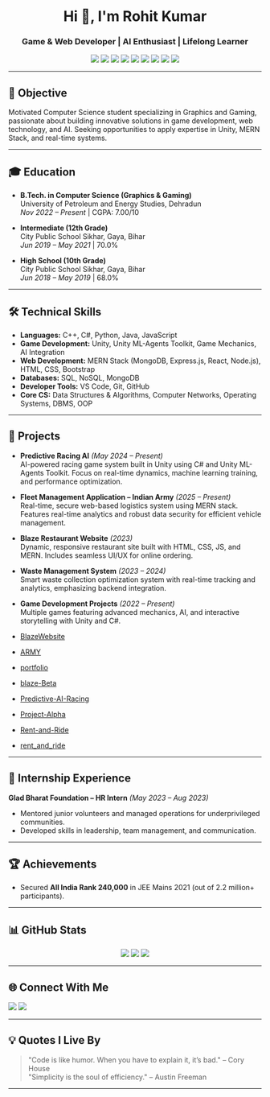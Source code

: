 <!-- Profile README for rohit7nkuamr -->

<h1 align="center">Hi 👋, I'm Rohit Kumar</h1>
<h3 align="center">Game & Web Developer | AI Enthusiast | Lifelong Learner</h3>

<p align="center">
  <img src="https://img.shields.io/badge/Code-JavaScript-informational?style=flat&logo=javascript&logoColor=black&color=F7DF1E"/>
  <img src="https://img.shields.io/badge/Code-Python-informational?style=flat&logo=python&logoColor=white&color=3776AB"/>
  <img src="https://img.shields.io/badge/Frontend-HTML5-informational?style=flat&logo=html5&logoColor=white&color=E34F26"/>
  <img src="https://img.shields.io/badge/Styling-CSS3-informational?style=flat&logo=css3&logoColor=white&color=1572B6"/>
  <img src="https://img.shields.io/badge/Tools-Git-informational?style=flat&logo=git&logoColor=white&color=F05032"/>
  <img src="https://img.shields.io/badge/DevOps-Docker-informational?style=flat&logo=docker&logoColor=white&color=2496ED"/>
  <img src="https://img.shields.io/badge/Shell-Bash-informational?style=flat&logo=gnubash&logoColor=white&color=4EAA25"/>
  <img src="https://img.shields.io/badge/GameDev-Unity-informational?style=flat&logo=unity&logoColor=white&color=000000"/>
  <img src="https://img.shields.io/badge/Stack-MERN-informational?style=flat&logo=react&logoColor=white&color=61DAFB"/>
</p>

---

## 🏁 Objective

Motivated Computer Science student specializing in Graphics and Gaming, passionate about building innovative solutions in game development, web technology, and AI. Seeking opportunities to apply expertise in Unity, MERN Stack, and real-time systems.

---

## 🎓 Education

- **B.Tech. in Computer Science (Graphics & Gaming)**  
  University of Petroleum and Energy Studies, Dehradun  
  *Nov 2022 – Present* | CGPA: 7.00/10

- **Intermediate (12th Grade)**  
  City Public School Sikhar, Gaya, Bihar  
  *Jun 2019 – May 2021* | 70.0%

- **High School (10th Grade)**  
  City Public School Sikhar, Gaya, Bihar  
  *Jun 2018 – May 2019* | 68.0%

---

## 🛠️ Technical Skills

- **Languages:** C++, C#, Python, Java, JavaScript
- **Game Development:** Unity, Unity ML-Agents Toolkit, Game Mechanics, AI Integration
- **Web Development:** MERN Stack (MongoDB, Express.js, React, Node.js), HTML, CSS, Bootstrap
- **Databases:** SQL, NoSQL, MongoDB
- **Developer Tools:** VS Code, Git, GitHub
- **Core CS:** Data Structures & Algorithms, Computer Networks, Operating Systems, DBMS, OOP

---

## 🚩 Projects

- **Predictive Racing AI** *(May 2024 – Present)*  
  AI-powered racing game system built in Unity using C# and Unity ML-Agents Toolkit. Focus on real-time dynamics, machine learning training, and performance optimization.

- **Fleet Management Application – Indian Army** *(2025 – Present)*  
  Real-time, secure web-based logistics system using MERN stack. Features real-time analytics and robust data security for efficient vehicle management.

- **Blaze Restaurant Website** *(2023)*  
  Dynamic, responsive restaurant site built with HTML, CSS, JS, and MERN. Includes seamless UI/UX for online ordering.

- **Waste Management System** *(2023 – 2024)*  
  Smart waste collection optimization system with real-time tracking and analytics, emphasizing backend integration.

- **Game Development Projects** *(2022 – Present)*  
  Multiple games featuring advanced mechanics, AI, and interactive storytelling with Unity and C#.

- [BlazeWebsite](https://github.com/rohit7nkuamr/BlazeWebsite)  
- [ARMY](https://github.com/rohit7nkuamr/ARMY)  
- [portfolio](https://github.com/rohit7nkuamr/portfolio)  
- [blaze-Beta](https://github.com/rohit7nkuamr/blaze-Beta)  
- [Predictive-AI-Racing](https://github.com/rohit7nkuamr/Predictive-AI-Racing)  
- [Project-Alpha](https://github.com/rohit7nkuamr/Project-Alpha)  
- [Rent-and-Ride](https://github.com/Darkbearer24/Rent-and-Ride)  
- [rent_and_ride](https://github.com/rohit7nkuamr/rent_and_ride)  

---

## 💼 Internship Experience

**Glad Bharat Foundation – HR Intern** *(May 2023 – Aug 2023)*  
- Mentored junior volunteers and managed operations for underprivileged communities.
- Developed skills in leadership, team management, and communication.

---

## 🏆 Achievements

- Secured **All India Rank 240,000** in JEE Mains 2021 (out of 2.2 million+ participants).

---

## 📊 GitHub Stats

<p align="center">
  <img src="https://github-readme-stats.vercel.app/api?username=rohit7nkuamr&show_icons=true&theme=radical"/>
  <img src="https://github-readme-streak-stats.herokuapp.com/?user=rohit7nkuamr&theme=radical"/>
  <img src="https://github-readme-stats.vercel.app/api/top-langs/?username=rohit7nkuamr&layout=compact&theme=radical"/>
</p>

---

## 🌐 Connect With Me

<p>
  <a href="mailto:rohit7ngod@gmail.com"><img src="https://img.shields.io/badge/Email-D14836?style=flat&logo=gmail&logoColor=white"/></a>
  <a href="https://www.linkedin.com/in/rohit7nkumar/" target="_blank"><img src="https://img.shields.io/badge/LinkedIn-0A66C2?style=flat&logo=linkedin&logoColor=white"/></a>
  <!-- <a href="https://twitter.com/your-twitter" target="_blank"><img src="https://img.shields.io/badge/Twitter-1DA1F2?style=flat&logo=twitter&logoColor=white"/></a> -->
  <!-- <a href="https://your-portfolio.com" target="_blank"><img src="https://img.shields.io/badge/Portfolio-000?style=flat&logo=firefox-browser&logoColor=white"/></a> -->
</p>

---

## 💡 Quotes I Live By

> "Code is like humor. When you have to explain it, it’s bad." – Cory House  
> "Simplicity is the soul of efficiency." – Austin Freeman

---

<!--
**rohit7nkuamr/rohit7nkuamr** is a ✨ special ✨ repository because its `README.md` (this file) appears on your GitHub profile.
Feel free to customize to highlight your personality, skills, and projects!
-->
